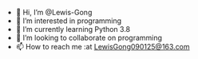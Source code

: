- 👋 Hi, I’m @Lewis-Gong
- 👀 I’m interested in programming
- 🌱 I’m currently learning Python 3.8
- 💞️ I’m looking to collaborate on programming
- 📫 How to reach me :at LewisGong090125@163.com

<!---
Lewis-Gong is a ✨ special ✨ repository because its `README.md` (this file) appears on your GitHub profile.
You can click the Preview link to take a look at your changes.
--->
